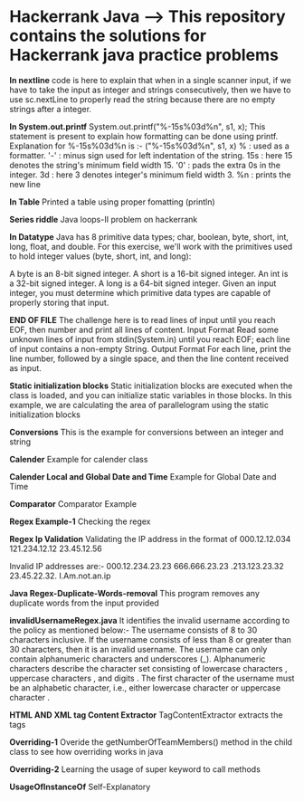 # Hackerrank Java --> This repository contains the solutions for Hackerrank java practice problems

**In nextline**
code is here to explain that when in a single scanner input, if we have to take the input as integer and strings consecutively, then we have to use sc.nextLine to properly read the string because there are no empty strings after a integer.

**In System.out.printf** 
System.out.printf("%-15s%03d%n", s1, x); This statement is present to explain how formatting can be done using printf. 
Explanation for %-15s%03d%n is :- ("%-15s%03d%n", s1, x) % : used as a formatter. '-' : minus sign used for left indentation of the string. 15s : here 15 denotes the string's minimum field width 15. '0' : pads the extra 0s in the integer. 3d : here 3 denotes integer's minimum field width 3. %n : prints the new line

**In Table** 
Printed a table using proper fomatting (println)

**Series riddle**
Java loops-II problem on hackerrank

**In Datatype**
Java has 8 primitive data types; char, boolean, byte, short, int, long, float, and double. For this exercise, we'll work with the primitives used to hold integer values (byte, short, int, and long):

A byte is an 8-bit signed integer.
A short is a 16-bit signed integer.
An int is a 32-bit signed integer.
A long is a 64-bit signed integer.
Given an input integer, you must determine which primitive data types are capable of properly storing that input.

**END OF FILE**
The challenge here is to read  lines of input until you reach EOF, then number and print all  lines of content.
Input Format
Read some unknown  lines of input from stdin(System.in) until you reach EOF; each line of input contains a non-empty String.
Output Format
For each line, print the line number, followed by a single space, and then the line content received as input.

**Static initialization blocks**
Static initialization blocks are executed when the class is loaded, and you can initialize static variables in those blocks.
In this example, we are calculating the area of parallelogram using the static initialization blocks

**Conversions**
This is the example for conversions between an integer and string

**Calender**
Example for calender class

**Calender Local and Global Date and Time**
Example for Global Date and Time

**Comparator**
Comparator Example

**Regex Example-1**
Checking the regex

**Regex Ip Validation**
Validating the IP address in the format of 
000.12.12.034
121.234.12.12
23.45.12.56

Invalid IP addresses are:- 
000.12.234.23.23
666.666.23.23
.213.123.23.32
23.45.22.32.
I.Am.not.an.ip

**Java Regex-Duplicate-Words-removal**
This program removes any duplicate words from the input provided

**invalidUsernameRegex.java**
It identifies the invalid username according to the policy as mentioned below:- 
The username consists of 8 to 30 characters inclusive. If the username consists of less than  8 or greater than 30 characters, then it is an invalid username.
The username can only contain alphanumeric characters and underscores (_). Alphanumeric characters describe the character set consisting of lowercase characters , uppercase characters , and digits .
The first character of the username must be an alphabetic character, i.e., either lowercase character  or uppercase character .

**HTML AND XML tag Content Extractor**
TagContentExtractor extracts the tags 

**Overriding-1**
Overide the getNumberOfTeamMembers() method in the child class to see how overriding works in java

**Overriding-2**
Learning the usage of super keyword to call methods

**UsageOfInstanceOf**
Self-Explanatory
